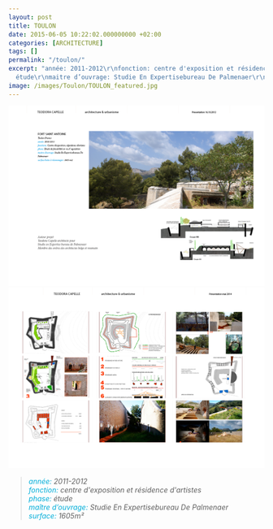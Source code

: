 ```yaml
---
layout: post
title: TOULON
date: 2015-06-05 10:22:02.000000000 +02:00
categories: [ARCHITECTURE]
tags: []
permalink: "/toulon/"
excerpt: "année: 2011-2012\r\nfonction: centre d'exposition et résidence d'artistes\r\nphase:
  étude\r\nmaitre d’ouvrage: Studie En Expertisebureau De Palmenaer\r\nsurface: 1605m"
image: /images/Toulon/TOULON_featured.jpg
---
```

![Toulon](/images/toulon/Toulon_2014-BOOK_MR16.png)
![Toulon](/images/toulon/Toulon_2014-BOOK_MR17.png)

<blockquote><p><em><span style="color: #02aed9;">année: </span>2011-2012<br>
<span style="color: #02aed9;">fonction:</span> centre d'exposition et résidence d'artistes<br>
<span style="color: #02aed9;">phase: </span> étude<br>
<span style="color: #02aed9;">maître d’ouvrage: </span>Studie En Expertisebureau De Palmenaer<br>
<span style="color: #02aed9;">surface: </span>1605m²</em></p>
</blockquote>
